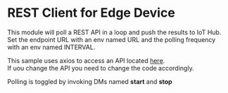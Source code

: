 # REST Client for Edge Device

This module will poll a REST API in a loop and push the results to IoT Hub.  
Set the endpoint URL with an env named URL and the polling frequency with an env named INTERVAL.  
  
This sample uses axios to access an API located [here](http://ub4dev.northeurope.cloudapp.azure.com:8080/).  
If uou change the API you need to change the code accordingly.  
  
Polling is toggled by invoking DMs named **start** and **stop**
